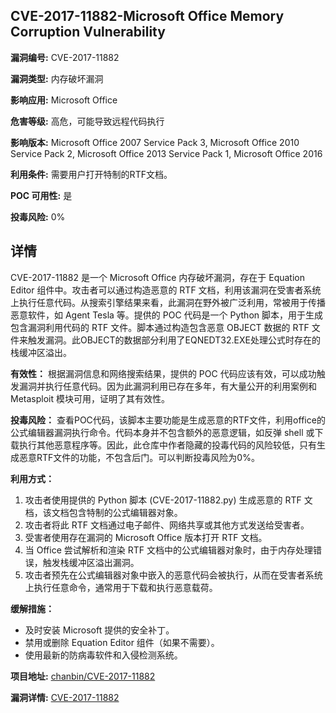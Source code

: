 ## CVE-2017-11882-Microsoft Office Memory Corruption Vulnerability

**漏洞编号:** CVE-2017-11882

**漏洞类型:** 内存破坏漏洞

**影响应用:** Microsoft Office

**危害等级:** 高危，可能导致远程代码执行

**影响版本:** Microsoft Office 2007 Service Pack 3, Microsoft Office 2010 Service Pack 2, Microsoft Office 2013 Service Pack 1, Microsoft Office 2016

**利用条件:** 需要用户打开特制的RTF文档。

**POC 可用性:** 是

**投毒风险:** 0%

## 详情

CVE-2017-11882 是一个 Microsoft Office 内存破坏漏洞，存在于 Equation Editor 组件中。攻击者可以通过构造恶意的 RTF 文档，利用该漏洞在受害者系统上执行任意代码。从搜索引擎结果来看，此漏洞在野外被广泛利用，常被用于传播恶意软件，如 Agent Tesla 等。提供的 POC 代码是一个 Python 脚本，用于生成包含漏洞利用代码的 RTF 文件。脚本通过构造包含恶意 OBJECT 数据的 RTF 文件来触发漏洞。此OBJECT的数据部分利用了EQNEDT32.EXE处理公式时存在的栈缓冲区溢出。

**有效性：**
根据漏洞信息和网络搜索结果，提供的 POC 代码应该有效，可以成功触发漏洞并执行任意代码。因为此漏洞利用已存在多年，有大量公开的利用案例和 Metasploit 模块可用，证明了其有效性。

**投毒风险：**
查看POC代码，该脚本主要功能是生成恶意的RTF文件，利用office的公式编辑器漏洞执行命令。代码本身并不包含额外的恶意逻辑，如反弹 shell 或下载执行其他恶意程序等。因此，此仓库中作者隐藏的投毒代码的风险较低，只有生成恶意RTF文件的功能，不包含后门。可以判断投毒风险为0%。

**利用方式：**
1.  攻击者使用提供的 Python 脚本 (CVE-2017-11882.py) 生成恶意的 RTF 文档，该文档包含特制的公式编辑器对象。
2.  攻击者将此 RTF 文档通过电子邮件、网络共享或其他方式发送给受害者。
3.  受害者使用存在漏洞的 Microsoft Office 版本打开 RTF 文档。
4.  当 Office 尝试解析和渲染 RTF 文档中的公式编辑器对象时，由于内存处理错误，触发栈缓冲区溢出漏洞。
5.  攻击者预先在公式编辑器对象中嵌入的恶意代码会被执行，从而在受害者系统上执行任意命令，通常用于下载和执行恶意载荷。

**缓解措施：**
*   及时安装 Microsoft 提供的安全补丁。
*   禁用或删除 Equation Editor 组件（如果不需要）。
*   使用最新的防病毒软件和入侵检测系统。

**项目地址:** [chanbin/CVE-2017-11882](https://github.com/chanbin/CVE-2017-11882)

**漏洞详情:** [CVE-2017-11882](https://nvd.nist.gov/vuln/detail/CVE-2017-11882)
